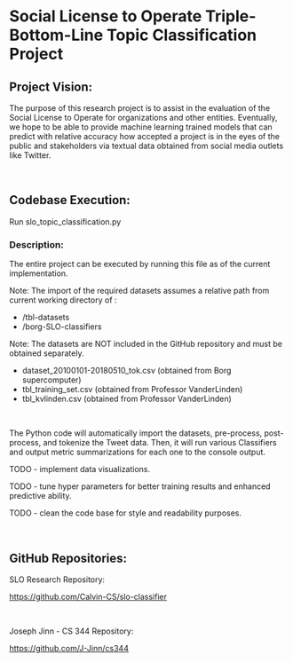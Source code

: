 # Social License to Operate Triple-Bottom-Line Topic Classification Project

## Project Vision:

The purpose of this research project is to assist in the evaluation of the Social License to Operate for organizations and other entities.  Eventually, we hope to be able to provide machine learning trained models that can predict with relative accuracy how accepted a project is in the eyes of the public and stakeholders via textual data obtained from social media outlets like Twitter.

&nbsp;

## Codebase Execution:

Run slo_topic_classification.py

### Description:

The entire project can be executed by running this file as of the current implementation.

Note: The import of the required datasets assumes a relative path from current working directory of :

- /tbl-datasets
- /borg-SLO-classifiers

Note: The datasets are NOT included in the GitHub repository and must be obtained separately.

- dataset_20100101-20180510_tok.csv (obtained from Borg supercomputer)
- tbl_training_set.csv (obtained from Professor VanderLinden)
- tbl_kvlinden.csv (obtained from Professor VanderLinden)

&nbsp;

The Python code will automatically import the datasets, pre-process, post-process, and tokenize the Tweet data.  Then, it will run various Classifiers and output metric summarizations for each one to the console output.

TODO - implement data visualizations.

TODO - tune hyper parameters for better training results and enhanced predictive ability.

TODO - clean the code base for style and readability purposes.

&nbsp;

## GitHub Repositories:

SLO Research Repository:</p>
https://github.com/Calvin-CS/slo-classifier

&nbsp;

Joseph Jinn - CS 344 Repository:</p>
https://github.com/J-Jinn/cs344